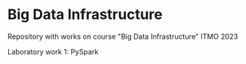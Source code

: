 # Big Data Infrastructure
Repository with works on course "Big Data Infrastructure"
ITMO 2023

Laboratory work 1: PySpark
